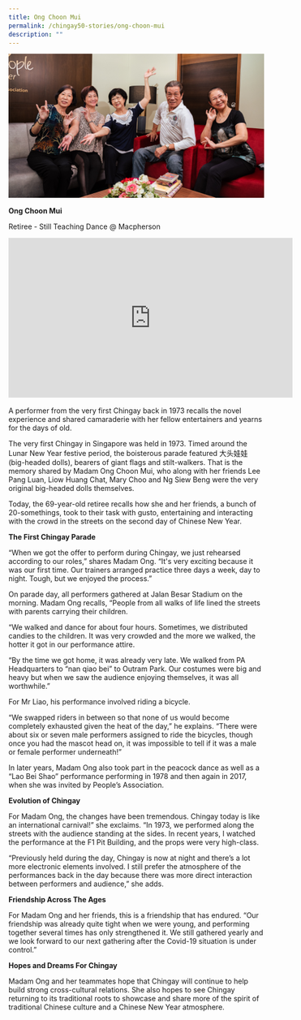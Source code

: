 ```yaml
---
title: Ong Choon Mui
permalink: /chingay50-stories/ong-choon-mui
description: ""
---
```

![Mdm Ong](/images/Chingay50%20Stories/DC-Chingay%20Mdm%20Ong-3.png)

**Ong Choon Mui**

Retiree - Still Teaching Dance @ Macpherson 
<iframe width="560" height="315" src="https://www.youtube.com/embed/e6LfedJwydw" title="YouTube video player" frameborder="0" allow="accelerometer; autoplay; clipboard-write; encrypted-media; gyroscope; picture-in-picture" allowfullscreen></iframe>

A performer from the very first Chingay back in 1973 recalls the novel experience and shared camaraderie with her fellow entertainers and yearns for the days of old.

The very first Chingay in Singapore was held in 1973. Timed around the Lunar New Year festive period, the boisterous parade featured 大头娃娃 (big-headed dolls), bearers of giant flags and stilt-walkers. That is the memory shared by Madam Ong Choon Mui, who along with her friends Lee Pang Luan, Liow Huang Chat, Mary Choo and Ng Siew Beng were the very original big-headed dolls themselves.

Today, the 69-year-old retiree recalls how she and her friends, a bunch of 20-somethings, took to their task with gusto, entertaining and interacting with the crowd in the streets on the second day of Chinese New Year.

**The First Chingay Parade**

“When we got the offer to perform during Chingay, we just rehearsed according to our roles,” shares Madam Ong. “It's very exciting because it was our first time. Our trainers arranged practice three days a week, day to night. Tough, but we enjoyed the process.”

On parade day, all performers gathered at Jalan Besar Stadium on the morning. Madam Ong recalls, “People from all walks of life lined the streets with parents carrying their children.

“We walked and dance for about four hours. Sometimes, we distributed candies to the children. It was very crowded and the more we walked, the hotter it got in our performance attire.

“By the time we got home, it was already very late. We walked from PA Headquarters to “nan qiao bei” to Outram Park. Our costumes were big and heavy but when we saw the audience enjoying themselves, it was all worthwhile.”

For Mr Liao, his performance involved riding a bicycle.

“We swapped riders in between so that none of us would become completely exhausted given the heat of the day,” he explains. “There were about six or seven male performers assigned to ride the bicycles, though once you had the mascot head on, it was impossible to tell if it was a male or female performer underneath!”

In later years, Madam Ong also took part in the peacock dance as well as a “Lao Bei Shao” performance performing in 1978 and then again in 2017, when she was invited by People’s Association.

**Evolution of Chingay**

For Madam Ong, the changes have been tremendous. Chingay today is like an international carnival!” she exclaims. “In 1973, we performed along the streets with the audience standing at the sides. In recent years, I watched the performance at the F1 Pit Building, and the props were very high-class.

“Previously held during the day, Chingay is now at night and there’s a lot more electronic elements involved. I still prefer the atmosphere of the performances back in the day because there was more direct interaction between performers and audience,” she adds.

**Friendship Across The Ages**

For Madam Ong and her friends, this is a friendship that has endured. “Our friendship was already quite tight when we were young, and performing together several times has only strengthened it. We still gathered yearly and we look forward to our next gathering after the Covid-19 situation is under control.”

**Hopes and Dreams For Chingay**

Madam Ong and her teammates hope that Chingay will continue to help build strong cross-cultural relations. She also hopes to see Chingay returning to its traditional roots to showcase and share more of the spirit of traditional Chinese culture and a Chinese New Year atmosphere.